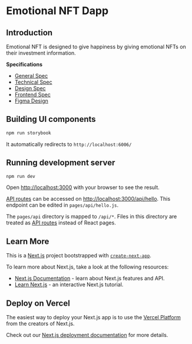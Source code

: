 # Emotional NFT Dapp
## Introduction

Emotional NFT is designed to give happiness by giving emotional NFTs on their investment information.

**Specifications**
- [General Spec](https://docs.google.com/document/d/1BtudeihtZReu9nkG1ILO2ixt_sAzf0xNOgYsfoPMqUg/edit)
- [Technical Spec](https://docs.google.com/document/d/1tAnfPLfWV_P3-qaNuDdLCGsZ_mx3Di1B2tVhEaLGBBA/edit)
- [Design Spec](https://docs.google.com/document/d/1SlXrz9Fvfe_7YQo6dWa5n7tQ6nliVusnsbx4A-I_CGA/edit)
- [Frontend Spec](https://docs.google.com/document/d/1djDo8vjvTP_Hzswh4NpqMzbxabbQ8FUA4chJlDYprsA/edit)
- [Figma Design](https://www.figma.com/file/htIaWwzpJpaChxT3DoafVO/NFTs-DApp-UI?node-id=0%3A1)

## Building UI components

```bash
npm run storybook
```

It automatically redirects to `http://localhost:6006/`

## Running development server

```bash
npm run dev
```

Open [http://localhost:3000](http://localhost:3000) with your browser to see the result.

[API routes](https://nextjs.org/docs/api-routes/introduction) can be accessed on [http://localhost:3000/api/hello](http://localhost:3000/api/hello). This endpoint can be edited in `pages/api/hello.js`.

The `pages/api` directory is mapped to `/api/*`. Files in this directory are treated as [API routes](https://nextjs.org/docs/api-routes/introduction) instead of React pages.

## Learn More

This is a [Next.js](https://nextjs.org/) project bootstrapped with [`create-next-app`](https://github.com/vercel/next.js/tree/canary/packages/create-next-app).

To learn more about Next.js, take a look at the following resources:

- [Next.js Documentation](https://nextjs.org/docs) - learn about Next.js features and API.
- [Learn Next.js](https://nextjs.org/learn) - an interactive Next.js tutorial.

## Deploy on Vercel

The easiest way to deploy your Next.js app is to use the [Vercel Platform](https://vercel.com/new?utm_medium=default-template&filter=next.js&utm_source=create-next-app&utm_campaign=create-next-app-readme) from the creators of Next.js.

Check out our [Next.js deployment documentation](https://nextjs.org/docs/deployment) for more details.

